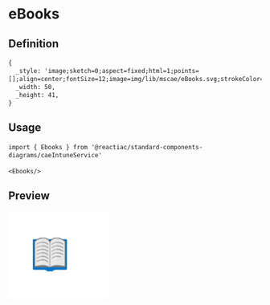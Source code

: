 # eBooks

## Definition

```
{
  _style: 'image;sketch=0;aspect=fixed;html=1;points=[];align=center;fontSize=12;image=img/lib/mscae/eBooks.svg;strokeColor=none;',
  _width: 50,
  _height: 41,
}
```

## Usage

```
import { Ebooks } from '@reactiac/standard-components-diagrams/caeIntuneService'

<Ebooks/>
```

## Preview

<img src="./ebooks.png" width="200"/>
